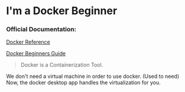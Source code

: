 # I'm a Docker Beginner

### Official Documentation:

[Docker Reference](https://docs.docker.com/reference/)

[Docker Beginners Guide](https://docs.docker.com/get-started/overview/)

> Docker is a Containerization Tool.

We don't need a virtual machine in order to use docker. (Used to need)
Now, the docker desktop app handles the virtualization for you.




